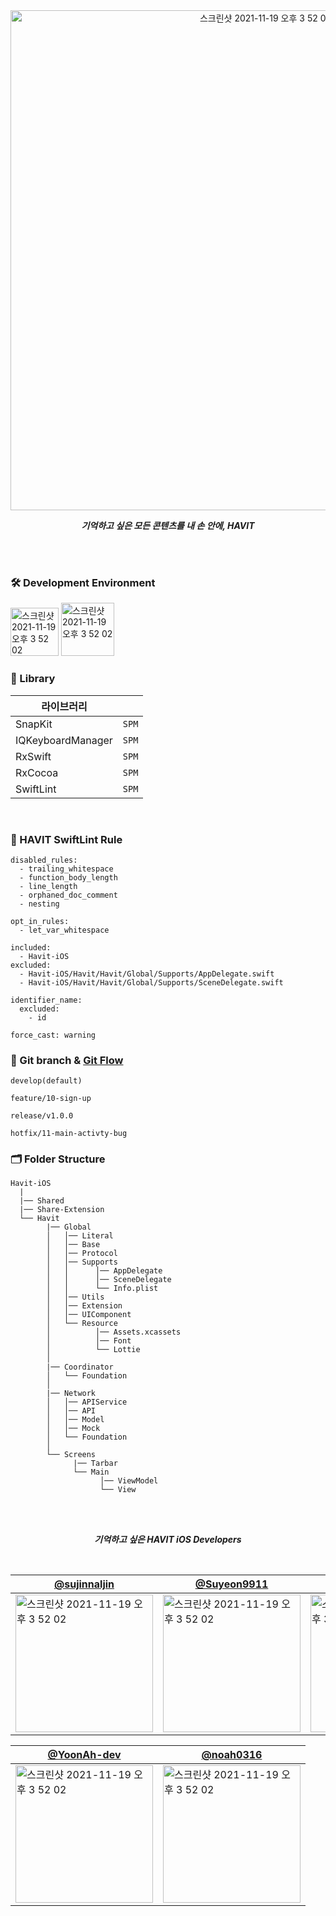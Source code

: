 <div align="center"> 
  
<img width="800" alt="스크린샷 2021-11-19 오후 3 52 02" src="https://user-images.githubusercontent.com/48551119/148033420-2eb6cda6-1de5-4cc6-9333-2a8363ca3d4a.png">

_**기억하고 싶은 모든 콘텐츠를 내 손 안에, HAVIT**_

<br/>
<br/>
  
</div>

### 🛠 Development Environment

<img width="77" alt="스크린샷 2021-11-19 오후 3 52 02" src="https://img.shields.io/badge/iOS-15.0+-silver"> <img width="85" alt="스크린샷 2021-11-19 오후 3 52 02" src="https://img.shields.io/badge/Xcode-13.2-blue">


### 🎁 Library
| 라이브러리 |  |
|--|--|
| SnapKit | `SPM` |
| IQKeyboardManager | `SPM` |
| RxSwift | `SPM` |
| RxCocoa | `SPM` |
| SwiftLint | `SPM` |

<br/>
 
### 📖 HAVIT SwiftLint Rule

```
disabled_rules:
  - trailing_whitespace
  - function_body_length
  - line_length
  - orphaned_doc_comment
  - nesting

opt_in_rules:
  - let_var_whitespace

included:
  - Havit-iOS
excluded:
  - Havit-iOS/Havit/Havit/Global/Supports/AppDelegate.swift
  - Havit-iOS/Havit/Havit/Global/Supports/SceneDelegate.swift

identifier_name:
  excluded:
    - id

force_cast: warning
```
  
### 🔀 Git branch & [Git Flow](https://techblog.woowahan.com/2553/) 

```
develop(default)

feature/10-sign-up

release/v1.0.0

hotfix/11-main-activty-bug
```

### 🗂 Folder Structure

```
Havit-iOS  
  |
  |── Shared
  |── Share-Extension
  └── Havit
        |── Global
        │   │── Literal 
        │   │── Base 
        │   │── Protocol
        │   │── Supports
        │   │      │── AppDelegate
        │   │      │── SceneDelegate
        │   │      └── Info.plist
        │   │── Utils
        │   │── Extension
        │   │── UIComponent
        │   └── Resource
        │          │── Assets.xcassets
        │          │── Font
        │          └── Lottie
        │
        |── Coordinator
        │   └── Foundation
        │
        |── Network
        │   │── APIService 
        │   │── API  
        │   │── Model
        │   │── Mock  
        │   └── Foundation
        │
        └── Screens 
              |── Tarbar
              └── Main
                    │── ViewModel
                    └── View
```

<br/>
<br/>

<div align="center">
  
_**기억하고 싶은 HAVIT iOS Developers**_

<br/>
  
| [@sujinnaljin](https://github.com/sujinnaljin) | [@Suyeon9911](https://github.com/Suyeon9911) | [@beansbin](https://github.com/beansbin) |
|---|---|---|
|<img width="220" alt="스크린샷 2021-11-19 오후 3 52 02" src="https://user-images.githubusercontent.com/55099365/148773237-124097e8-055c-48ec-99cf-b9e25803361f.png">|<img width="220" alt="스크린샷 2021-11-19 오후 3 52 02" src="https://user-images.githubusercontent.com/55099365/148773728-9aca9e29-639b-48b9-b5d8-e1c81282b0b7.png">|<img width="220" alt="스크린샷 2021-11-19 오후 3 52 02" src="https://user-images.githubusercontent.com/55099365/148773753-870ea62e-50c4-49ca-bc3c-61c17071096a.png">|

| [@YoonAh-dev](https://github.com/YoonAh-dev) | [@noah0316](https://github.com/noah0316) |
|---|---|
|<img width="220" alt="스크린샷 2021-11-19 오후 3 52 02" src="https://user-images.githubusercontent.com/55099365/148773764-cf9b7dc0-9ba8-412f-9a96-39156efbe385.png">|<img width="220" alt="스크린샷 2021-11-19 오후 3 52 02" src="https://user-images.githubusercontent.com/55099365/148773887-63ef9b5d-821b-4f92-b1e9-6d33d1540ad6.png">|

</div>
